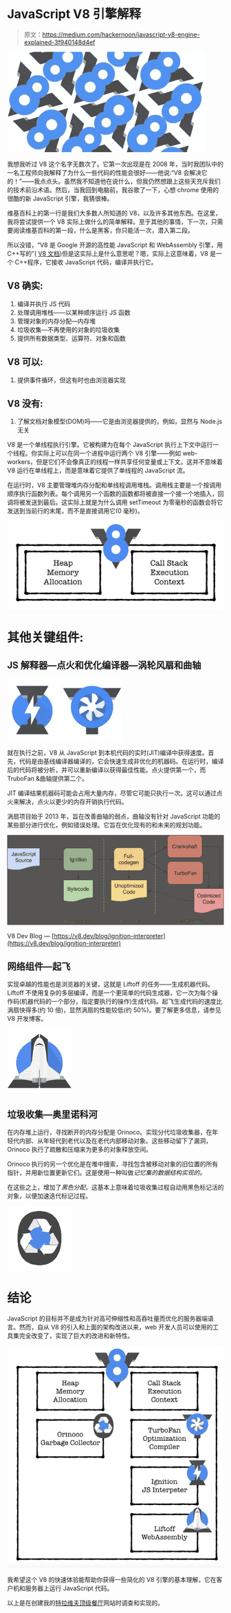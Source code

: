 # JavaScript V8 引擎解释

> 原文：<https://medium.com/hackernoon/javascript-v8-engine-explained-3f940148d4ef>

![](img/dc16a4d4e4b6180562f2f94cc7df71b9.png)

我想我听过 V8 这个名字无数次了。它第一次出现是在 2008 年，当时我团队中的一名工程师向我解释了为什么一些代码的性能会很好——他说:“V8 会解决它的！”——我点点头。虽然我不知道他在说什么，但我仍然想跟上这些天充斥我们的技术前沿术语。然后，当我回到电脑前，我谷歌了一下，心想 chrome 使用的很酷的新 JavaScript 引擎，我猜很棒。

维基百科上的第一行是我们大多数人所知道的 V8，以及许多其他东西。在这里，我将尝试提供一个 V8 实际上做什么的简单解释。至于其他的事情，下一次，只需要阅读维基百科的第一段，什么是黑客，你只能活一次，潜入第二段。

所以没错，“V8 是 Google 开源的高性能 JavaScript 和 WebAssembly 引擎，用 C++写的”( [V8 文档](https://v8.dev/))但是这实际上是什么意思呢？嗯，实际上这意味着，V8 是一个 C++程序，它接收 JavaScript 代码，编译并执行它。

## V8 确实:

1.  编译并执行 JS 代码
2.  处理调用堆栈——以某种顺序运行 JS 函数
3.  管理对象的内存分配—内存堆
4.  垃圾收集—不再使用的对象的垃圾收集
5.  提供所有数据类型、运算符、对象和函数

## V8 可以:

1.  提供事件循环，但这有时也由浏览器实现

## V8 没有:

1.  了解文档对象模型(DOM)吗——它是由浏览器提供的，例如，显然与 Node.js 无关

V8 是一个单线程执行引擎。它被构建为在每个 JavaScript 执行上下文中运行一个线程。你实际上可以在同一个进程中运行两个 V8 引擎——例如 web-workers，但是它们不会像真正的线程一样共享任何变量或上下文。这并不意味着 V8 运行在单线程上，而是意味着它提供了单线程的 JavaScript 流。

在运行时，V8 主要管理堆内存分配和单线程调用堆栈。调用栈主要是一个按调用顺序执行函数列表。每个调用另一个函数的函数都将被直接一个接一个地插入，回调将被发送到最后。这实际上就是为什么调用 setTimeout 为零毫秒的函数会将它发送到当前行的末尾，而不是直接调用它(0 毫秒)。

![](img/adb41f5a2655ff63bd9310bbef938325.png)

# 其他关键组件:

## JS 解释器—点火和优化编译器—涡轮风扇和曲轴

![](img/c61a7d30340324f8d38411c589e4de0e.png)

就在执行之前，V8 从 JavaScript 到本机代码的实时(JIT)编译中获得速度。首先，代码是由基线编译器编译的，它会快速生成非优化的机器码。在运行时，编译后的代码将被分析，并可以重新编译以获得最佳性能。点火提供第一个，而 TruboFan &曲轴提供第二个。

JIT 编译结果机器码可能会占用大量内存，尽管它可能只执行一次。这可以通过点火来解决，点火以更少的内存开销执行代码。

涡扇项目始于 2013 年，旨在改善曲轴的弱点，曲轴没有针对 JavaScript 功能的某些部分进行优化，例如错误处理。它旨在优化现有的和未来的规划功能。

![](img/a461f2418fcab23d088613b3586dd4fd.png)

V8 Dev Blog — [https://v8.dev/blog/ignition-interpreter](https://v8.dev/blog/ignition-interpreter)

## 网络组件—起飞

实现卓越的性能也是浏览器的关键，这就是 Liftoff 的任务——生成机器代码。Liftoff 不使用复杂的多层编译，而是一个更简单的代码生成器，它一次为每个操作码(机器代码的一个部分，指定要执行的操作)生成代码。起飞生成代码的速度比涡扇快得多(约 10 倍)，显然涡扇的性能较低(约 50%)。要了解更多信息，请参见 V8 开发博客。

![](img/196ae28278772014cbd12c280b5d090b.png)

## 垃圾收集—奥里诺科河

在内存堆上运行，寻找断开的内存分配是 Orinoco。实现分代垃圾收集器，在年轻代内部、从年轻代到老代以及在老代内部移动对象。这些移动留下了漏洞，Orinoco 执行了疏散和压缩来为更多的对象释放空间。

Orinoco 执行的另一个优化是在堆中搜索，寻找包含被移动对象的旧位置的所有指针，并用新位置更新它们。这是使用一种叫做*记忆集的数据结构实现的。*

在这些之上，增加了*黑色分配*，这基本上意味着垃圾收集过程自动用黑色标记活的对象，以便加速迭代标记过程。

![](img/aea377ca29ba5e8e22b3bf041c0d8166.png)

# 结论

JavaScript 的目标并不是成为针对高可伸缩性和高吞吐量而优化的服务器端语言。然而，自从 V8 的引入和上面的架构改进以来，web 开发人员可以使用的工具集完全改变了，实现了巨大的改进和新特性。

![](img/0d76dae1f6fe35d7187e173ed03c0758.png)

我希望这个 V8 的快速体验能帮助你获得一些简化的 V8 引擎的基本理解，它在客户机和服务器上运行 JavaScript 代码。

以上是在创建我的[特拉维夫顶级餐厅](https://www.resty.co.il/?locale=en)网站时调查和实现的。